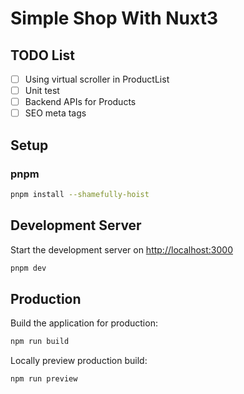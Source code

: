 # Simple Shop With Nuxt3

## TODO List

- [ ] Using virtual scroller in ProductList
- [ ] Unit test
- [ ] Backend APIs for Products
- [ ] SEO meta tags

## Setup

### pnpm

```bash
pnpm install --shamefully-hoist
```

## Development Server

Start the development server on <http://localhost:3000>

```bash
pnpm dev
```

## Production

Build the application for production:

```bash
npm run build
```

Locally preview production build:

```bash
npm run preview
```
